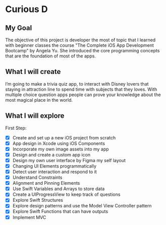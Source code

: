 # Curious D

## My Goal

The objective of this project is developer the most of topic that I learned with beginner classes the course "The Complete iOS App Development Bootcamp" by Angela Yu. She introduced the core programming concepts that are the foundation of most of the apps.

## What I will create

I’m going to make a trivia quiz app, to interact with Disney lovers that staying in attraction line to spend time with subjects that they loves. With multiple choice question apps people can prove your knowledge about the most magical place in the world.

## What I will explore
First Step:
- [x] Create and set up a new iOS project from scratch
- [x] App design in Xcode using iOS Components
- [x] Incorporate my own image assets into my app
- [x] Design and create a custom app icon
- [x] Design my own user interface by Figma my self layout
- [x] Changing UI Elements programmatically
- [x] Detect user interaction and respond to it
- [x] Understand Constraints 
- [x] Alignment and Pinning Elements
- [x] Use Swift Variables and Arrays to store data
- [x] Create a UIProgressView to keep track of questions
- [x] Explore Swift Structures
- [x] Explore design patterns and use the Model View Controller pattern
- [x] Explore Swift Functions that can have outputs
- [x] Implement MVC
